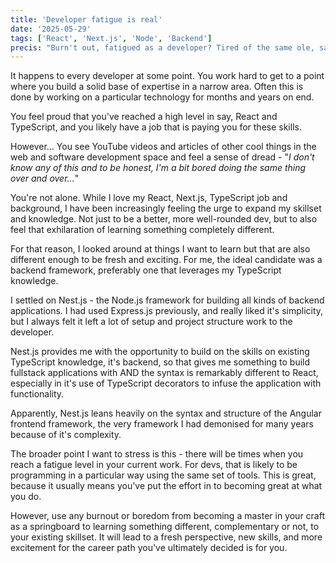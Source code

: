 ```yaml
---
title: 'Developer fatigue is real'
date: '2025-05-29'
tags: ['React', 'Next.js', 'Node', 'Backend']
precis: "Burn't out, fatigued as a developer? Tired of the same ole, same ole? Fear not, that frustration and burn out you are experiencing is normal and if you embrace it, you can thrive."
---
```


It happens to every developer at some point. You work hard to get to a point where you build a solid base of expertise in a narrow area. Often this is done by working on a particular technology for months and years on end. 

You feel proud that you've reached a high level in say, React and TypeScript, and you likely have a job that is paying you for these skills.

However... You see YouTube videos and articles of other cool things in the web and software development space and feel a sense of dread - "*I don't know any of this and to be honest, I'm a bit bored doing the same thing over and over...*"

You're not alone. While I love my React, Next.js, TypeScript job and background, I have been increasingly feeling the urge to expand my skillset and knowledge. Not just to be a better, more well-rounded dev, but to also feel that exhilaration of learning something completely different.

For that reason, I looked around at things I want to learn but that are also different enough to be fresh and exciting. For me, the ideal candidate was a backend framework, preferably one that leverages my TypeScript knowledge. 

I settled on Nest.js - the Node.js framework for building all kinds of backend applications. I had used Express.js previously, and really liked it's simplicity, but I always felt it left a lot of setup and project structure work to the developer.

Nest.js provides me with the opportunity to build on the skills on existing TypeScript knowledge, it's backend, so that gives me something to build fullstack applications with AND the syntax is remarkably different to React, especially in it's use of TypeScript decorators to infuse the application with functionality.

Apparently, Nest.js leans heavily on the syntax and structure of the Angular frontend framework, the very framework I had demonised for many years because of it's complexity. 

The broader point I want to stress is this - there will be times when you reach a fatigue level in your current work. For devs, that is likely to be programming in a particular way using the same set of tools. This is great, because it usually means you've put the effort in to becoming great at what you do. 

However, use any burnout or boredom from becoming a master in your craft as a springboard to learning something different, complementary or not, to your existing skillset. It will lead to a fresh perspective, new skills, and more excitement for the career path you've ultimately decided is for you.
